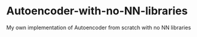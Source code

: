 # Autoencoder-with-no-NN-libraries
My own implementation of Autoencoder from scratch with no NN libraries
